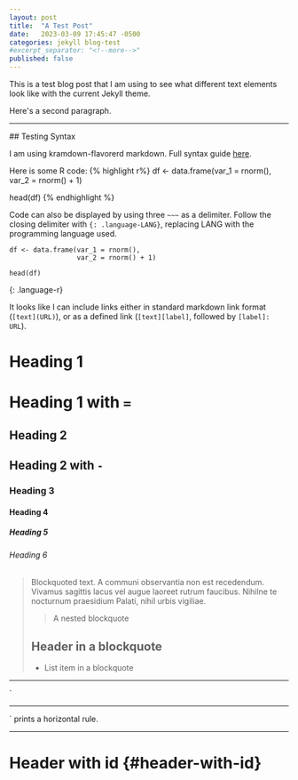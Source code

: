 ```yaml
---
layout: post
title:  "A Test Post"
date:   2023-03-09 17:45:47 -0500
categories: jekyll blog-test
#excerpt_separator: "<!--more-->"
published: false
---
```

This is a test blog post that I am using to see what different text elements look like with the current Jekyll theme.

Here's a second paragraph.

<!-- more -->

<hr>
## Testing Syntax

I am using kramdown-flavorerd markdown. Full syntax guide [here](https://kramdown.gettalong.org/syntax.html).

Here is some R code:
{% highlight r%}
df <- data.frame(var_1 = rnorm(),
                 var_2 = rnorm() + 1)

head(df)
{% endhighlight %}

Code can also be displayed by using three `~~~` as a delimiter. Follow the closing delimiter with `{: .language-LANG}`, replacing LANG with the programming language used.

~~~
df <- data.frame(var_1 = rnorm(),
                 var_2 = rnorm() + 1)

head(df)
~~~
{: .language-r}

It looks like I can include links either in standard markdown link format (`[text](URL)`), or
as a defined link (`[text][label]`, followed by `[label]: URL`). 

# Heading 1

Heading 1 with `=`
==================

## Heading 2

Heading 2 with `-`
------------------

### Heading 3

#### Heading 4

##### Heading 5

###### Heading 6

> Blockquoted text. A communi observantia non est recedendum. Vivamus sagittis lacus vel augue laoreet rutrum faucibus. Nihilne te nocturnum praesidium Palati, nihil urbis vigiliae.
> > A nested blockquote
>
> ## Header in a blockquote
>
> * List item in a blockquote

<hr>
`<hr>` prints a horizontal rule.
<hr>

# Header with id {#header-with-id}